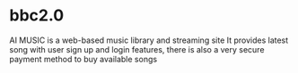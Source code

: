 # bbc2.0
AI MUSIC is a web-based music library and streaming site
It provides latest song with user sign up and login features,
there is also a very secure payment method to buy available songs
